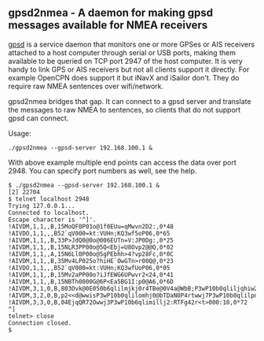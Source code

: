 gpsd2nmea - A daemon for making gpsd messages available for NMEA receivers
---

[gpsd](http://www.catb.org/gpsd/) is a service daemon that monitors one or more GPSes or AIS receivers attached to a host computer through serial or USB ports, making them available to be queried on TCP port 2947 of the host computer. It is very handy to link GPS or AIS receivers but not all clients support it directly. For example OpenCPN does support it but iNavX and iSailor don't. They do require raw NMEA sentences over wifi/network.

gpsd2nmea bridges that gap. It can connect to a gpsd server and translate the messages to raw NMEA to sentences, so clients that do not support gpsd can connect.

Usage:
```
./gpsd2nmea --gpsd-server 192.168.100.1 & 
```

With above example multiple end points can access the data over port 2948. You can specify port numbers as well, see the help.

```
$ ./gpsd2nmea --gpsd-server 192.168.100.1 &
[2] 22704
$ telnet localhost 2948
Trying 127.0.0.1...
Connected to localhost.
Escape character is '^]'.
!AIVDM,1,1,,B,15MoQF0P01o@1f0EUu=qMwvn2D2:,0*48
!AIVDO,1,1,,,B52`qV000=kt:VUHn;KQ3wf5oP06,0*65
!AIVDM,1,1,,B,33P>JdQ0@0o@006EUTn=V:JP0Dg:,0*25
!AIVDM,1,1,,B,15NLR3PP00o@5Q<Ebj=U8Ovp2@@Q,0*02
!AIVDM,1,1,,A,15N6Ll0P00o@5gPEbhh>4?vp28Fc,0*0C
!AIVDM,1,1,,B,35Mv4LP025o?hiHE`OwGTn>r00Q@,0*23
!AIVDO,1,1,,,B52`qV000=kt:VUHn;KQ3wfUoP06,0*05
!AIVDM,1,1,,B,15Mv2aPP00o?iJfEWG6UPwvr2<24,0*41
!AIVDM,1,1,,B,15NBTh0000G@6P<Ea5BG1I:p0@A6,0*6D
!AIVDM,3,1,0,B,803Ovk@0E050b6qlilmjkj0r4TBe@0V4a@WbB;P3wP10b0qliljqhiw2RTDq,0*2D
!AIVDM,3,2,0,B,p2<<d@wwisP3wP10b0qlilomhj0@bTDaN0P4rtwwj7P3wP10b0qlilpnkiwQ,0*70
!AIVDM,3,3,0,B,04EjqQR72Owwj3P3wP10b6qlimillj2:RTFg42r<t>000:10,0*72
^]
telnet> close
Connection closed.
$
```

